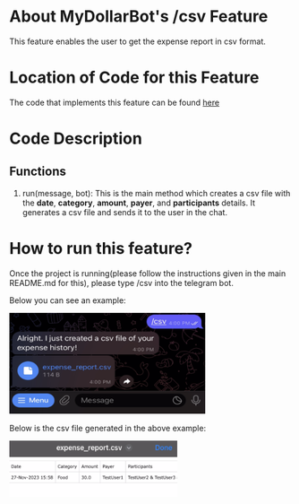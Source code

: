 # About MyDollarBot's /csv Feature
This feature enables the user to get the expense report in csv format.

# Location of Code for this Feature
The code that implements this feature can be found [here](https://github.com/Fall-2023-SE-Group-14/DollarBot/blob/release-v2.0/code/csvfile.py)

# Code Description
## Functions

1. run(message, bot):
This is the main method which creates a csv file with the **date**, **category**, **amount**, **payer**, and **participants** details. It generates a csv file and sends it to the user in the chat.

# How to run this feature?
Once the project is running(please follow the instructions given in the main README.md for this), please type /csv into the telegram bot.

Below you can see an example:

<img src="./csv.png" width="350" height="180">

Below is the csv file generated in the above example:

<img src="./csvss.png" width="300" height="100">
